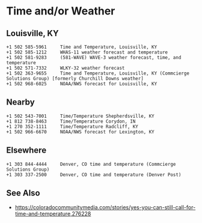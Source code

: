# Time and/or Weather

## Louisville, KY

```
+1 502 585-5961     Time and Temperature, Louisville, KY
+1 502 585-1212     WHAS-11 weather forecast and temperature
+1 502 581-9283     (581-WAVE) WAVE-3 weather forecast, time, and temperature
+1 502 571-7332     WLKY-32 weather forecast
+1 502 363-9655     Time and Temperature, Louisville, KY (Commcierge Solutions Group) [formerly Churchill Downs weather]
+1 502 968-6025     NOAA/NWS forecast for Louisville, KY
```

## Nearby

```
+1 502 543-7001     Time/Temperature Shepherdsville, KY
+1 812 738-8463     Time/Temperature Corydon, IN
+1 270 352-1111     Time/Temperature Radcliff, KY
+1 502 966-6670     NOAA/NWS forecast for Lexington, KY
```

## Elsewhere

```
+1 303 844-4444     Denver, CO time and temperature (Commcierge Solutions Group)
+1 303 337-2500     Denver, CO time and temperature (Denver Post)
```

## See Also

-   https://coloradocommunitymedia.com/stories/yes-you-can-still-call-for-time-and-temperature,276228
